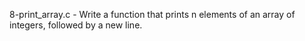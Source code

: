 8-print_array.c - Write a function that prints n elements of an array of integers, followed by a new line.
